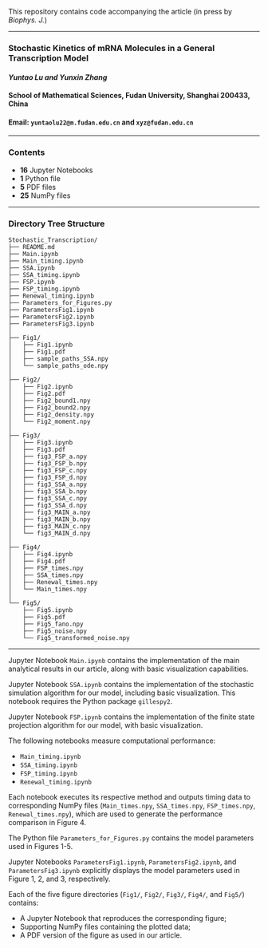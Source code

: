 This repository contains code accompanying the article (in press by *Biophys. J.*)

---

### **Stochastic Kinetics of mRNA Molecules in a General Transcription Model**  

#### *Yuntao Lu and Yunxin Zhang*  

#### School of Mathematical Sciences, Fudan University, Shanghai 200433, China  

#### Email: `yuntaolu22@m.fudan.edu.cn` and `xyz@fudan.edu.cn`  

---

### Contents

- **16** Jupyter Notebooks
- **1** Python file
- **5** PDF files
- **25** NumPy files

---

### Directory Tree Structure

```
Stochastic_Transcription/
├── README.md
├── Main.ipynb
├── Main_timing.ipynb
├── SSA.ipynb
├── SSA_timing.ipynb
├── FSP.ipynb
├── FSP_timing.ipynb
├── Renewal_timing.ipynb
├── Parameters_for_Figures.py
├── ParametersFig1.ipynb
├── ParametersFig2.ipynb
├── ParametersFig3.ipynb
│
├── Fig1/
│   ├── Fig1.ipynb
│   ├── Fig1.pdf              
│   ├── sample_paths_SSA.npy
│   └── sample_paths_ode.npy
│
├── Fig2/
│   ├── Fig2.ipynb
│   ├── Fig2.pdf                 
│   ├── Fig2_bound1.npy
│   ├── Fig2_bound2.npy
│   ├── Fig2_density.npy
│   └── Fig2_moment.npy
│
├── Fig3/
│   ├── Fig3.ipynb
│   ├── Fig3.pdf                 
│   ├── fig3_FSP_a.npy
│   ├── fig3_FSP_b.npy
│   ├── fig3_FSP_c.npy
│   ├── fig3_FSP_d.npy
│   ├── fig3_SSA_a.npy
│   ├── fig3_SSA_b.npy
│   ├── fig3_SSA_c.npy
│   ├── fig3_SSA_d.npy
│   ├── fig3_MAIN_a.npy
│   ├── fig3_MAIN_b.npy
│   ├── fig3_MAIN_c.npy
│   └── fig3_MAIN_d.npy
│
├── Fig4/
│   ├── Fig4.ipynb
│   ├── Fig4.pdf               
│   ├── FSP_times.npy
│   ├── SSA_times.npy
│   ├── Renewal_times.npy
│   └── Main_times.npy
│
└── Fig5/
    ├── Fig5.ipynb
    ├── Fig5.pdf          
    ├── Fig5_fano.npy
    ├── Fig5_noise.npy
    └── Fig5_transformed_noise.npy
```

---

Jupyter Notebook `Main.ipynb` contains the implementation of the main analytical results in our article, along with basic visualization capabilities.

Jupyter Notebook `SSA.ipynb` contains the implementation of the stochastic simulation algorithm for our model, including basic visualization. This notebook requires the Python package `gillespy2`. 

Jupyter Notebook `FSP.ipynb` contains the implementation of the finite state projection algorithm for our model, with basic visualization.

The following notebooks measure computational performance:

- `Main_timing.ipynb`
- `SSA_timing.ipynb` 
- `FSP_timing.ipynb`
- `Renewal_timing.ipynb`

Each notebook executes its respective method and outputs timing data to corresponding NumPy files (`Main_times.npy`, `SSA_times.npy`, `FSP_times.npy`, `Renewal_times.npy`), which are used to generate the performance comparison in Figure 4.

The Python file `Parameters_for_Figures.py` contains the model parameters used in Figures 1-5.

Jupyter Notebooks `ParametersFig1.ipynb`, `ParametersFig2.ipynb`, and `ParametersFig3.ipynb` explicitly displays the model parameters used in Figure 1, 2, and 3, respectively.

Each of the five figure directories (`Fig1/`, `Fig2/`, `Fig3/`, `Fig4/`, and `Fig5/`) contains:

- A Jupyter Notebook that reproduces the corresponding figure;
- Supporting NumPy files containing the plotted data;
- A PDF version of the figure as used in our article.
